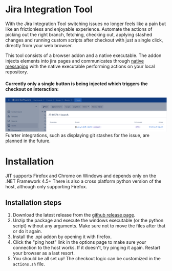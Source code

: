 
# Jira Integration Tool

With the Jira Integration Tool switching issues no longer feels like a pain but like an frictionless and enjoyable experience.
Automate the actions of picking out the right branch, fetching, checking out, applying stashed changes and running custom scripts after checkout with just a single click, directly from your web browser.

This tool consists of a browser addon and a native executable. The addon injects elements into jira pages and communicates through [native messaging](https://developer.chrome.com/apps/nativeMessaging) with the native executable performing actions on your local repository.

#### Currently only a single button is being injected which triggers the checkout on interaction:
![](/screenshot.png)
Fuhrter integrations, such as displaying git stashes for the issue, are planned in the future.
# Installation

JIT supports Firefox and Chrome on Windows and depends only on the .NET Framework 4.5+
There is also a cross platform python version of the host, although only supporting Firefox.

## Installation steps

1. Download the latest release from the [github release page](https://github.com/gpa/JiraIntegrationTool/releases). 
2. Unzip the package and execute the windows executable (or the python script) without any arguments. Make sure not to move the files after that or do it again. 
3. Install the .xpi addon by opening it with firefox.
4. Click the "ping host" link in the options page to make sure your connection to the host works. If it doesn't, try pinging it again. Restart your browser as a last resort.
5. You should be all set up! The checkout logic can be customized in the ``actions.sh`` file.
